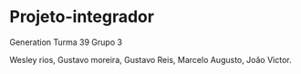 # Projeto-integrador

Generation
Turma 39
Grupo 3

Wesley rios, Gustavo moreira, Gustavo Reis, Marcelo Augusto, João Victor.
